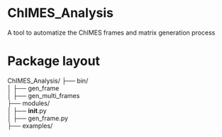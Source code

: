 # ChIMES_Analysis
A tool to automatize the ChIMES frames and matrix generation process

# Package layout
ChIMES_Analysis/ 
├── bin/  
│   ├── gen_frame  
│   ├── gen_multi_frames  
├── modules/  
│   ├── __init__.py  
│   ├── gen_frame.py  
├── examples/  
  
